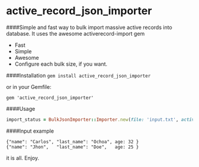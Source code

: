 # active_record_json_importer
####Simple and fast way to bulk import massive active records into database. It uses the awesome activerecord-import gem
 - Fast
 - Simple
 - Awesome
 - Configure each bulk size, if you want.


####Installation
`gem install active_record_json_importer` 

or in your Gemfile:

`gem 'active_record_json_importer'`

####Usage

```ruby
import_status = BulkJsonImporter::Importer.new(file: 'input.txt', active_record_class: Person).import
```

####Input example
```
{"name": "Carlos", "last_name": "Ochoa", age: 32 }
{"name": "Jhon",   "last_name": "Doe",   age: 25 }
```

it is all. Enjoy.



